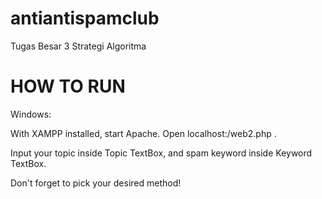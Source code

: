 # antiantispamclub
Tugas Besar 3 Strategi Algoritma

# HOW TO RUN
Windows:

With XAMPP installed, start Apache. Open localhost:<your port>/web2.php .
  
Input your topic inside Topic TextBox, and spam keyword inside Keyword TextBox.

Don't forget to pick your desired method!
